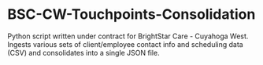 # BSC-CW-Touchpoints-Consolidation
Python script written under contract for BrightStar Care - Cuyahoga West. Ingests various sets of client/employee contact info and scheduling data (CSV) and consolidates into a single JSON file.
